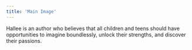 ```yaml
---
title: 'Main Image'
---
```


Hallee is an author who believes that all children and teens should have opportunities to imagine boundlessly, unlock their strengths, and discover their passions.